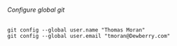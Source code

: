 ###### Configure global git
```
git config --global user.name "Thomas Moran"
git config --global user.email "tmoran@Dewberry.com"
```
